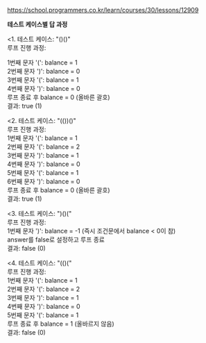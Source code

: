 https://school.programmers.co.kr/learn/courses/30/lessons/12909


**테스트 케이스별 답 과정**

<1. 테스트 케이스: "()()"    
루프 진행 과정:

1번째 문자 '(': balance = 1   
2번째 문자 ')': balance = 0   
3번째 문자 '(': balance = 1   
4번째 문자 ')': balance = 0   
루프 종료 후 balance = 0 (올바른 괄호)   
결과: true (1)   

<2. 테스트 케이스: "(())()"   
루프 진행 과정:   
1번째 문자 '(': balance = 1   
2번째 문자 '(': balance = 2   
3번째 문자 ')': balance = 1   
4번째 문자 ')': balance = 0   
5번째 문자 '(': balance = 1   
6번째 문자 ')': balance = 0   
루프 종료 후 balance = 0 (올바른 괄호)   
결과: true (1)   

<3. 테스트 케이스: ")()("   
루프 진행 과정:   
1번째 문자 ')': balance = -1 (즉시 조건문에서 balance < 0이 참)   
answer를 false로 설정하고 루프 종료   
결과: false (0)   

<4. 테스트 케이스: "(()("   
루프 진행 과정:   
1번째 문자 '(': balance = 1   
2번째 문자 '(': balance = 2   
3번째 문자 ')': balance = 1   
4번째 문자 ')': balance = 0   
5번째 문자 '(': balance = 1   
루프 종료 후 balance = 1 (올바르지 않음)   
결과: false (0)   
